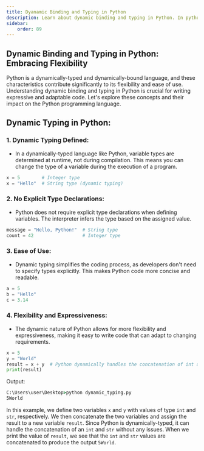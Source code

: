 ```yaml
---
title: Dyanamic Binding and Typing in Python
description: Learn about dynamic binding and typing in Python. In python, the type of the variable is decided at runtime. You can change the type of the variable at runtime. This is called dynamic typing. The binding of the variable is also decided at runtime. This is called dynamic binding.
sidebar: 
    order: 89
---
```


<!-- ```python title="method_overriding.py" {2-3, 6-7, 10-11}
class Animal:
    def make_sound(self):
        print("Generic animal sound")

class Dog(Animal):
    def make_sound(self):
        print("Bark!")

class Cat(Animal):
    def make_sound(self):
        print("Meow!")

dog = Dog()
cat = Cat()
dog.make_sound()
cat.make_sound()
```

Output:
```cmd title="command" showLineNumbers{1} {2-5}
Bark!
Meow!
```

In this example, we have a base class `Animal` with a method `make_sound`. We have two subclasses `Dog` and `Cat` that override the `make_sound` method inherited from the `Animal` class. The `Dog` and `Cat` classes provide specialized implementations of the `make_sound` method that are specific to each animal. The `Dog` class overrides the `make_sound` method to print "Bark!", while the `Cat` class overrides the `make_sound` method to print "Meow!". When we call the `make_sound` method on the `dog` and `cat` objects, the overridden methods in the respective subclasses are invoked, printing "Bark!" and "Meow!". -->

## Dynamic Binding and Typing in Python: Embracing Flexibility

Python is a dynamically-typed and dynamically-bound language, and these characteristics contribute significantly to its flexibility and ease of use. Understanding dynamic binding and typing in Python is crucial for writing expressive and adaptable code. Let's explore these concepts and their impact on the Python programming language.

## Dynamic Typing in Python:

### 1. **Dynamic Typing Defined:**
   - In a dynamically-typed language like Python, variable types are determined at runtime, not during compilation. This means you can change the type of a variable during the execution of a program.

   ```python title="dynamic_typing.py" showLineNumbers{1} {1-2}
   x = 5        # Integer type
   x = "Hello"  # String type (dynamic typing)
   ```

### 2. **No Explicit Type Declarations:**
   - Python does not require explicit type declarations when defining variables. The interpreter infers the type based on the assigned value.

   ```python title="dynamic_typing.py" showLineNumbers{1} {1-2}
   message = "Hello, Python!"  # String type
   count = 42                  # Integer type
   ```

### 3. **Ease of Use:**
   - Dynamic typing simplifies the coding process, as developers don't need to specify types explicitly. This makes Python code more concise and readable.

   ```python title="dynamic_typing.py" showLineNumbers{1} {1-3}
   a = 5
   b = "Hello"
   c = 3.14
   ```

### 4. **Flexibility and Expressiveness:**
   - The dynamic nature of Python allows for more flexibility and expressiveness, making it easy to write code that can adapt to changing requirements.

   ```python title="dynamic_typing.py" showLineNumbers{1} {1-4}
   x = 5
   y = "World"
   result = x + y  # Python dynamically handles the concatenation of int and str
   print(result)
   ```

   Output:
```cmd title="command" showLineNumbers{1} {2}
C:\Users\user\Desktop>python dynamic_typing.py
5World
```

In this example, we define two variables `x` and `y` with values of type `int` and `str`, respectively. We then concatenate the two variables and assign the result to a new variable `result`. Since Python is dynamically-typed, it can handle the concatenation of an `int` and `str` without any issues. When we print the value of `result`, we see that the `int` and `str` values are concatenated to produce the output `5World`.

